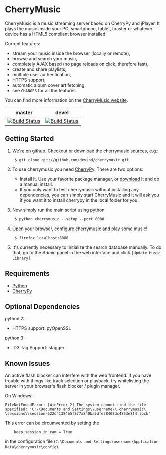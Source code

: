 CherryMusic
===========

CherryMusic is a music streaming server based on CherryPy and jPlayer.
It plays the music inside your PC, smartphone, tablet, toaster or whatever 
device has a HTML5 compliant browser installed.


Current features:

  - stream your music inside the browser (locally or remote),
  - browse and search your music,
  - completely AJAX based (no page reloads on click, therefore fast),
  - create and share playlists,
  - multiple user authentication,
  - HTTPS support,
  - automatic album cover art fetching,
  - see `CHANGES` for all the features.
  
You can find more information on the [CherryMusic website](http://www.fomori.org/cherrymusic).

master | devel
--- | --- 
[![Build Status](https://travis-ci.org/devsnd/cherrymusic.png?branch=master)](https://travis-ci.org/devsnd/cherrymusic) | [![Build Status](https://travis-ci.org/devsnd/cherrymusic.png?branch=devel)](https://travis-ci.org/devsnd/cherrymusic)
 



Getting Started
---------------

1. [We're on github](https://github.com/devsnd/cherrymusic). Checkout or download the cherrymusic sources, e.g.:

        $ git clone git://github.com/devsnd/cherrymusic.git
    
2. To use cherrymusic you need [CherryPy](http://www.cherrypy.org). There are two options:
    - Install it. Use your favorite package manager,
      or [download](http://download.cherrypy.org/cherrypy/3.2.2/) it and do a manual install.
    - If you only want to test cherrymusic without installing any dependencies, you
      can simply start CherryMusic and it will ask you if you want it to install
      cherrypy in the local folder for you.


3. Now simply run the main script using python

        $ python cherrymusic --setup --port 8080

4. Open your browser, configure cherrymusic and play some music!

        $ firefox localhost:8080
        
5. It's currently necessary to initialize the search database manually. 
   To do that, go to the *Admin* panel in the web interface and click `[Update Music Library]`.

Requirements
------------
* [Python](http://python.org/download/releases/)
* [CherryPy](http://www.cherrypy.org)


Optional Dependencies
---------------------
python 2:
  
  - HTTPS support: pyOpenSSL

python 3:

  - ID3 Tag Support: stagger

Known Issues
------------

An active flash blocker can interfere with the web frontend. 
If you have trouble with things like track selection or playback, try whitelisting
the server in your browser's flash blocker / plugin manager.

On Windows:
```
FileNotFoundError: [WinError 2] The system cannot find the file specified: 'C:\\Documents and Settings\\username\\.cherrymusic\
\sessions\\session-622d41384b5f877a840ba5dfe38408dc4853e8f4.lock'
```
This error can be circumvented by setting the

        keep_session_in_ram = True

in the configuration file (`C:\Documents and Settings\username\Application Data\cherrymusic\config`).

